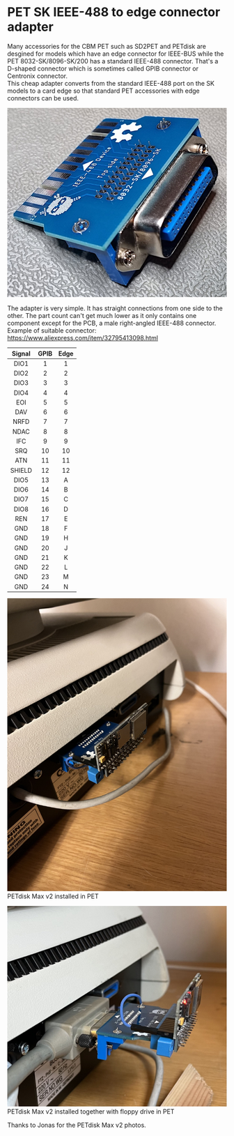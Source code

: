 # PET SK IEEE-488 to edge connector adapter

Many accessories for the CBM PET such as SD2PET and PETdisk are desgined for models which have an edge connector for IEEE-BUS while the PET 8032-SK/8096-SK/200 has a standard IEEE-488 connector. That's a D-shaped connector which is sometimes called GPIB connector or Centronix connector.  
This cheap adapter converts from the standard IEEE-488 port on the SK models to a card edge so that standard PET accessories with edge connectors can be used.  

<img src="images\adapter.jpg" alt="Photo of adapter" width="600"/><br/>

The adapter is very simple. It has straight connections from one side to the other. The part count can't get much lower as it only contains one component except for the PCB, a male right-angled IEEE-488 connector.  
Example of suitable connector: https://www.aliexpress.com/item/32795413098.html


| **Signal** | **GPIB** | **Edge** |
|:----------:|:--------:|:--------:|
|    DIO1    |     1    |     1    |
|    DIO2    |     2    |     2    |
|    DIO3    |     3    |     3    |
|    DIO4    |     4    |     4    |
|    EOI     |     5    |     5    |
|    DAV     |     6    |     6    |
|    NRFD    |     7    |     7    |
|    NDAC    |     8    |     8    |
|    IFC     |     9    |     9    |
|    SRQ     |     10   |     10   |
|    ATN     |     11   |     11   |
|   SHIELD   |     12   |     12   |
|    DIO5    |     13   |     A    |
|    DIO6    |     14   |     B    |
|    DIO7    |     15   |     C    |
|    DIO8    |     16   |     D    |
|    REN     |     17   |     E    |
|    GND     |     18   |     F    |
|    GND     |     19   |     H    |
|    GND     |     20   |     J    |
|    GND     |     21   |     K    |
|    GND     |     22   |     L    |
|    GND     |     23   |     M    |
|    GND     |     24   |     N    |

<img src="images\IMG_8396.jpg" alt="Photo of adapter installed" width="600"/><br/>
PETdisk Max v2 installed in PET

<img src="images\IMG_8440.jpg" alt="Photo of adapter installed together with floppy cable" width="600"/><br/>
PETdisk Max v2 installed together with floppy drive in PET

Thanks to Jonas for the PETdisk Max v2 photos.
